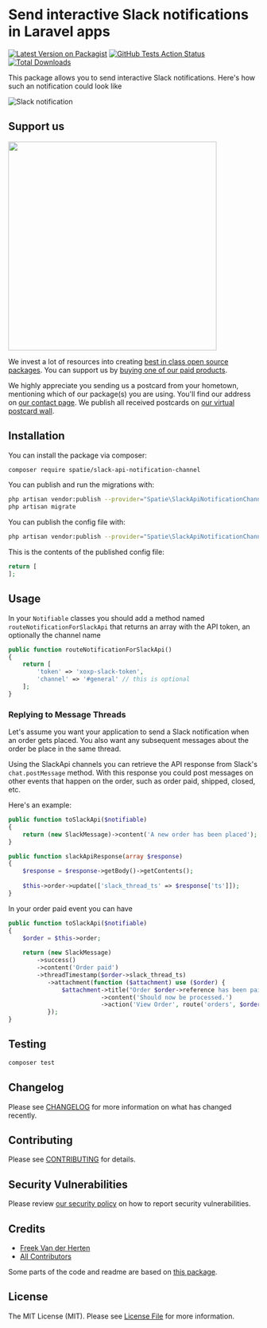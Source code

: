 # Send interactive Slack notifications in Laravel apps

[![Latest Version on Packagist](https://img.shields.io/packagist/v/spatie/slack-api-notification-channel.svg?style=flat-square)](https://packagist.org/packages/spatie/slack-api-notification-channel)
[![GitHub Tests Action Status](https://img.shields.io/github/workflow/status/spatie/slack-api-notification-channel/run-tests?label=tests)](https://github.com/spatie/slack-api-notification-channel/actions?query=workflow%3ATests+branch%3Amaster)
[![Total Downloads](https://img.shields.io/packagist/dt/spatie/slack-api-notification-channel.svg?style=flat-square)](https://packagist.org/packages/spatie/slack-api-notification-channel)

This package allows you to send interactive Slack notifications. Here's how such an notification could look like

![Slack notification](https://github.com/spatie/slack-api-notification-channel/blob/master/docs/images/notification.png)

## Support us

[<img src="https://github-ads.s3.eu-central-1.amazonaws.com/package-slack-api-notification-channel-laravel.jpg?t=1" width="419px" />](https://spatie.be/github-ad-click/package-slack-api-notification-channel-laravel)

We invest a lot of resources into creating [best in class open source packages](https://spatie.be/open-source). You can support us by [buying one of our paid products](https://spatie.be/open-source/support-us).

We highly appreciate you sending us a postcard from your hometown, mentioning which of our package(s) you are using. You'll find our address on [our contact page](https://spatie.be/about-us). We publish all received postcards on [our virtual postcard wall](https://spatie.be/open-source/postcards).

## Installation

You can install the package via composer:

```bash
composer require spatie/slack-api-notification-channel
```

You can publish and run the migrations with:

```bash
php artisan vendor:publish --provider="Spatie\SlackApiNotificationChannel\SlackApiNotificationChannelServiceProvider" --tag="migrations"
php artisan migrate
```

You can publish the config file with:
```bash
php artisan vendor:publish --provider="Spatie\SlackApiNotificationChannel\SlackApiNotificationChannelServiceProvider" --tag="config"
```

This is the contents of the published config file:

```php
return [
];
```

## Usage

In your `Notifiable` classes you should add a method named `routeNotificationForSlackApi` that returns an array with the API token, an optionally the channel name

```php
public function routeNotificationForSlackApi()
{
    return [
        'token' => 'xoxp-slack-token',
        'channel' => '#general' // this is optional
    ];
}
```

### Replying to Message Threads

Let's assume you want your application to send a Slack notification when an order gets placed. You also want any subsequent messages about the order be place in the same thread. 

Using the SlackApi channels you can retrieve the API response from Slack's `chat.postMessage` method. With this response you could post messages on other events that happen on the order, such as order paid, shipped, closed, etc.

Here's an example:

```php
public function toSlackApi($notifiable)
{
    return (new SlackMessage)->content('A new order has been placed');
}

public function slackApiResponse(array $response)
{
    $response = $response->getBody()->getContents();
    
    $this->order->update(['slack_thread_ts' => $response['ts']]);
}
```

In your order paid event you can have

```php
public function toSlackApi($notifiable)
{
    $order = $this->order;
    
    return (new SlackMessage)
        ->success()
        ->content('Order paid')
        ->threadTimestamp($order->slack_thread_ts)
           ->attachment(function ($attachment) use ($order) {
               $attachment->title("Order $order->reference has been paid for.")
                          ->content('Should now be processed.')
                          ->action('View Order', route('orders', $order->reference));
           });
}
```

## Testing

```bash
composer test
```

## Changelog

Please see [CHANGELOG](CHANGELOG.md) for more information on what has changed recently.

## Contributing

Please see [CONTRIBUTING](.github/CONTRIBUTING.md) for details.

## Security Vulnerabilities

Please review [our security policy](../../security/policy) on how to report security vulnerabilities.

## Credits

- [Freek Van der Herten](https://github.com/freekmurze)
- [All Contributors](../../contributors)

Some parts of the code and readme are based on [this package](https://github.com/beyondcode/slack-notification-channel).

## License

The MIT License (MIT). Please see [License File](LICENSE.md) for more information.
